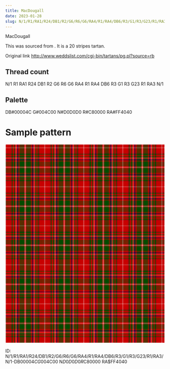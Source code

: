 ```yaml
---
title: MacDougall
date: 2023-01-28
slug: N/1/R1/RA1/R24/DB1/R2/G6/R6/G6/RA4/R1/RA4/DB6/R3/G1/R3/G23/R1/RA3/N/1-DB$00004C G$004C00 N$D0D0D0 R$C80000 RA$FF4040
---
```

MacDougall

This was sourced from <no value>.  It is a 20 stripes tartan.

Original link http://www.weddslist.com/cgi-bin/tartans/pg.pl?source=rb

## Thread count
N/1 R1 RA1 R24 DB1 R2 G6 R6 G6 RA4 R1 RA4 DB6 R3 G1 R3 G23 R1 RA3 N/1

## Palette
DB#00004C G#004C00 N#D0D0D0 R#C80000 RA#FF4040

# Sample pattern

![Tartan detail](tartan.png "N/1 R1 RA1 R24 DB1 R2 G6 R6 G6 RA4 R1 RA4 DB6 R3 G1 R3 G23 R1 RA3 N/1 tartan")

ID: N/1/R1/RA1/R24/DB1/R2/G6/R6/G6/RA4/R1/RA4/DB6/R3/G1/R3/G23/R1/RA3/N/1-DB$00004C G$004C00 N$D0D0D0 R$C80000 RA$FF4040